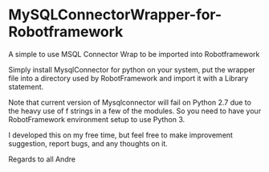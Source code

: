 # MySQLConnectorWrapper-for-Robotframework
A simple to use MSQL Connector Wrap to be imported into Robotframework

Simply install MysqlConnector for python on your system, put the wrapper file into a directory used by RobotFramework and import it with a Library statement.

Note that current version of Mysqlconnector will fail on Python 2.7 due to the heavy use of f strings in a few of the modules. So you need to have your RobotFramework environment setup to use Python 3.

I developed this on my free time, but feel free to make improvement suggestion, report bugs, and any thoughts on it.

Regards to all
Andre
